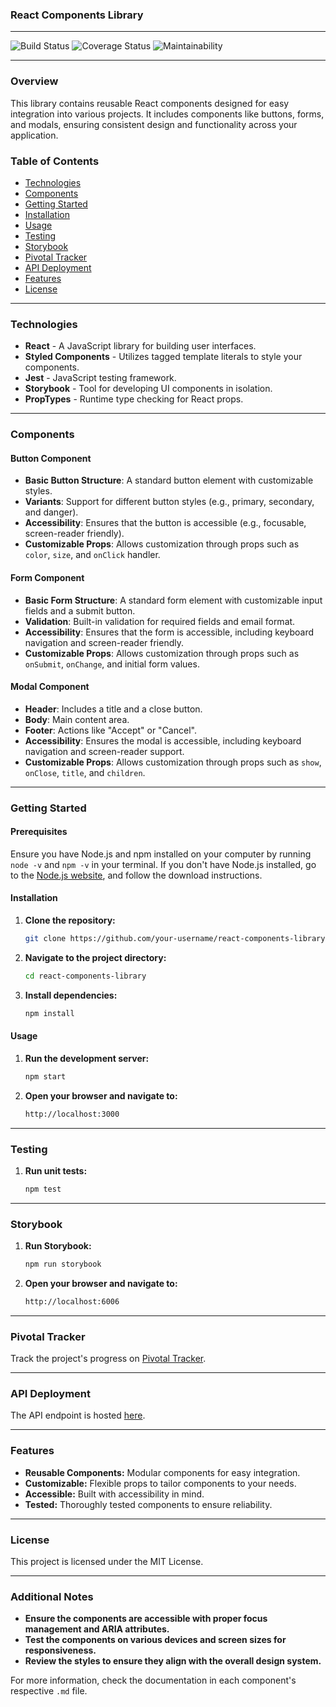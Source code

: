 ### React Components Library

---

![Build Status](https://img.shields.io/badge/build-passing-brightgreen)  ![Coverage Status](https://img.shields.io/badge/coverage-100%25-brightgreen)  ![Maintainability](https://img.shields.io/badge/maintainability-A-brightgreen)

---

### Overview

This library contains reusable React components designed for easy integration into various projects. It includes components like buttons, forms, and modals, ensuring consistent design and functionality across your application.

### Table of Contents

- [Technologies](#technologies)
- [Components](#components)
- [Getting Started](#getting-started)
- [Installation](#installation)
- [Usage](#usage)
- [Testing](#testing)
- [Storybook](#storybook)
- [Pivotal Tracker](#pivotal-tracker)
- [API Deployment](#api-deployment)
- [Features](#features)
- [License](#license)

---

### Technologies

- **React** - A JavaScript library for building user interfaces.
- **Styled Components** - Utilizes tagged template literals to style your components.
- **Jest** - JavaScript testing framework.
- **Storybook** - Tool for developing UI components in isolation.
- **PropTypes** - Runtime type checking for React props.

---

### Components

#### Button Component
- **Basic Button Structure**: A standard button element with customizable styles.
- **Variants**: Support for different button styles (e.g., primary, secondary, and danger).
- **Accessibility**: Ensures that the button is accessible (e.g., focusable, screen-reader friendly).
- **Customizable Props**: Allows customization through props such as `color`, `size`, and `onClick` handler.

#### Form Component
- **Basic Form Structure**: A standard form element with customizable input fields and a submit button.
- **Validation**: Built-in validation for required fields and email format.
- **Accessibility**: Ensures that the form is accessible, including keyboard navigation and screen-reader friendly.
- **Customizable Props**: Allows customization through props such as `onSubmit`, `onChange`, and initial form values.

#### Modal Component
- **Header**: Includes a title and a close button.
- **Body**: Main content area.
- **Footer**: Actions like "Accept" or "Cancel".
- **Accessibility**: Ensures the modal is accessible, including keyboard navigation and screen-reader support.
- **Customizable Props**: Allows customization through props such as `show`, `onClose`, `title`, and `children`.

---

### Getting Started

#### Prerequisites
Ensure you have Node.js and npm installed on your computer by running `node -v` and `npm -v` in your terminal. If you don't have Node.js installed, go to the [Node.js website](https://nodejs.org/), and follow the download instructions.

#### Installation
1. **Clone the repository:**
   ```sh
   git clone https://github.com/your-username/react-components-library.git
   ```
2. **Navigate to the project directory:**
   ```sh
   cd react-components-library
   ```
3. **Install dependencies:**
   ```sh
   npm install
   ```

#### Usage
1. **Run the development server:**
   ```sh
   npm start
   ```
2. **Open your browser and navigate to:**
   ```sh
   http://localhost:3000
   ```

---

### Testing

1. **Run unit tests:**
   ```sh
   npm test
   ```

---

### Storybook

1. **Run Storybook:**
   ```sh
   npm run storybook
   ```
2. **Open your browser and navigate to:**
   ```sh
   http://localhost:6006
   ```

---

### Pivotal Tracker

Track the project's progress on [Pivotal Tracker](https://www.pivotaltracker.com/n/projects/2710500).

---

### API Deployment

The API endpoint is hosted [here](https://api.yourdomain.com).

---

### Features

- **Reusable Components:** Modular components for easy integration.
- **Customizable:** Flexible props to tailor components to your needs.
- **Accessible:** Built with accessibility in mind.
- **Tested:** Thoroughly tested components to ensure reliability.

---

### License

This project is licensed under the MIT License.

---

### Additional Notes

- **Ensure the components are accessible with proper focus management and ARIA attributes.**
- **Test the components on various devices and screen sizes for responsiveness.**
- **Review the styles to ensure they align with the overall design system.**

For more information, check the documentation in each component's respective `.md` file.
